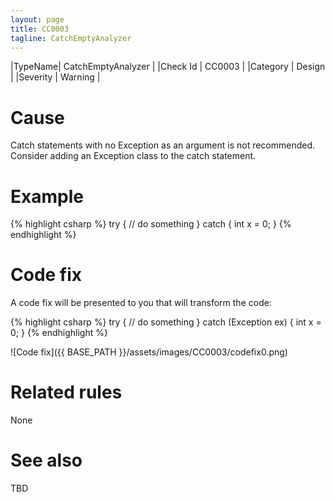 ```yaml
---
layout: page
title: CC0003
tagline: CatchEmptyAnalyzer
---
```


|TypeName| CatchEmptyAnalyzer |
|Check Id | CC0003 |
|Category | Design |
|Severity | Warning |

# Cause

Catch statements with no Exception as an argument is not recommended. Consider adding an Exception class to the catch statement. 

# Example

{% highlight csharp %}
try
{
    // do something
}
catch
{
    int x = 0;
}
{% endhighlight %}

# Code fix

A code fix will be presented to you that will transform the code:

{% highlight csharp %}
try
{
    // do something
}
catch (Exception ex)
{
    int x = 0;
}
{% endhighlight %}

![Code fix]({{ BASE_PATH }}/assets/images/CC0003/codefix0.png)

# Related rules

None

# See also

TBD
